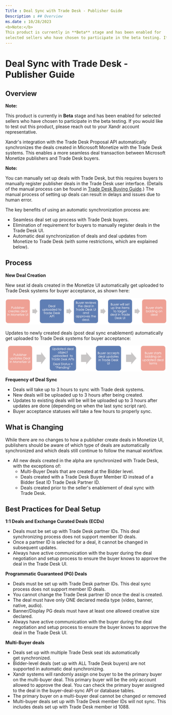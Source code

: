 ```yaml
---
Title : Deal Sync with Trade Desk - Publisher Guide
Description : ## Overview
ms.date : 10/28/2023
<b>Note:</b>
This product is currently in **Beta** stage and has been enabled for
selected sellers who have chosen to participate in the beta testing. If
---
```



# Deal Sync with Trade Desk - Publisher Guide





## Overview



<b>Note:</b>

This product is currently in **Beta** stage and has been enabled for
selected sellers who have chosen to participate in the beta testing. If
you would like to test out this product, please reach out to your
Xandr account representative.



Xandr's integration with the Trade Desk Proposal
API automatically synchronizes the deals created in
Microsoft Monetize with the Trade Desk systems. This
enables a more seamless deal transaction between
Microsoft Monetize publishers and Trade Desk
buyers. 




<b>Note:</b>

You can manually set up deals with Trade Desk, but this requires buyers
to manually register publisher deals in the Trade Desk user interface.
(Details of the manual process can be found
in <a href="trade-desk-buying-guide.md" class="xref">Trade Desk Buying
Guide</a>.) The manual process of setting up deals can result in delays
and issues due to human error.





The key benefits of using an automatic synchronization process are: 

- Seamless deal set up process with Trade Desk buyers.
- Elimination of requirement for buyers to manually register deals in
  the Trade Desk UI. 
- Automatic deal synchronization of deals and deal updates from Monetize
  to Trade Desk (with some restrictions, which are explained below).





## Process

**New Deal Creation**

New seat id deals created in the Monetize UI automatically get uploaded
to Trade Desk systems for buyer acceptance, as shown here:

![Deal Sync with Trade Desk Publisher Guide A](media/deal-sync-with-trade-desk-publisher-guide-fig-a.png)

Updates to newly created deals (post deal sync enablement) automatically
get uploaded to Trade Desk systems for buyer acceptance:

![Deal Sync with Trade Desk Publisher Guide B](media/deal-sync-with-trade-desk-publisher-guide-fig-b.png)


**Frequency of Deal Sync**

- Deals will take up to 3 hours to sync with Trade desk systems.
- New deals will be uploaded up to 3 hours after being created.
- Updates to existing deals will be will be uploaded up to 3 hours after
  updates are done (depending on when the last sync script ran).
- Buyer acceptance statuses will take a few hours to properly sync.





## What is Changing

While there are no changes to how a publisher create deals in Monetize
UI, publishers should be aware of which type of deals are automatically
synchronized and which deals still continue to follow the manual
workflow. 

- All new deals created in the alpha are synchronized with Trade Desk,
  with the exceptions of: 
  - Multi-Buyer Deals that are created at the Bidder level.
  - Deals created with a Trade Desk Buyer Member ID instead of a Bidder
    Seat ID Trade Desk Partner ID.
  - Deals created prior to the seller's enablement of deal sync with
    Trade Desk.





## Best Practices for Deal Setup

**1:1 Deals and Exchange Curated Deals (ECDs)**

- Deals must be set up with Trade Desk partner IDs. This deal
  synchronizing process does not support member ID deals.
- Once a partner ID is selected for a deal, it cannot be changed in
  subsequent updates.
- Always have active communication with the buyer during the deal
  negotiation and setup process to ensure the buyer knows to approve the
  deal in the Trade Desk UI.

**Programmatic Guaranteed (PG) Deals**

- Deals must be set up with Trade Desk partner IDs. This deal sync
  process does not support member ID deals.
- You cannot change the Trade Desk partner ID once the deal is created.
- The deal must have only ONE declared media type (video, banner,
  native, audio).
- Banner/Display PG deals must have at least one allowed creative size
  declared.
- Always have active communication with the buyer during the deal
  negotiation and setup process to ensure the buyer knows to approve the
  deal in the Trade Desk UI.

**Multi-Buyer deals**

- Deals set up with multiple Trade Desk seat ids automatically
  get synchronized.
- Bidder-level deals (set up with ALL Trade Desk buyers) are not
  supported in automatic deal synchronizing.
- Xandr systems will randomly assign one buyer
  to be the primary buyer on the multi-buyer deal. This primary buyer
  will be the only account allowed to approve the deal. You can check
  the primary buyer assigned to the deal in the buyer-deal-sync API or
  database tables.
- The primary buyer on a multi-buyer deal cannot be changed or removed
- Multi-buyer deals set up with Trade Desk member IDs will not sync.
  This includes deals set up with Trade Desk member id 1088.







